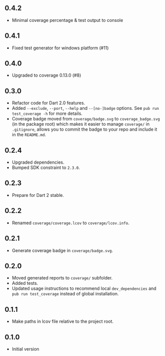 ## 0.4.2

* Minimal coverage percentage & test output to console

## 0.4.1

* Fixed test generator for windows platform (#11)

## 0.4.0

* Upgraded to coverage 0.13.0 (#8)

## 0.3.0

* Refactor code for Dart 2.0 features.
* Added `--exclude`, `--port`, `--help` and `--[no-]badge` options. See `pub run test_coverage -h` 
  for more details.
* Coverage badge moved from `coverage/badge.svg` to `coverage_badge.svg` (in the package root)
  which makes it easier to manage `coverage/` in `.gitignore`, allows you to commit the badge
  to your repo and include it in the `README.md`.

## 0.2.4

* Upgraded dependencies.
* Bumped SDK constraint to `2.3.0`.

## 0.2.3

* Prepare for Dart 2 stable.

## 0.2.2

* Renamed `coverage/coverage.lcov` to `coverage/lcov.info`.

## 0.2.1

* Generate coverage badge in `coverage/badge.svg`.

## 0.2.0

* Moved generated reports to `coverage/` subfolder.
* Added tests.
* Updated usage instructions to recommend local `dev_dependencies`
  and `pub run test_coverage` instead of global installation.

## 0.1.1

* Make paths in lcov file relative to the project root.

## 0.1.0

* Initial version
